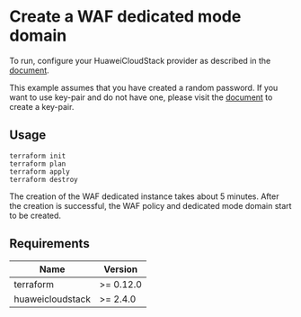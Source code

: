 # Create a WAF dedicated mode domain

To run, configure your HuaweiCloudStack provider as described in the
[document](https://registry.terraform.io/providers/huaweicloud/hcs/latest/docs).

This example assumes that you have created a random password. If you want to use key-pair and do not have one, please
visit the
[document](https://registry.terraform.io/providers/huaweicloud/hcs/latest/docs/resources/ecs_keypair)
to create a key-pair.

## Usage

```shell
terraform init
terraform plan
terraform apply
terraform destroy
```

The creation of the WAF dedicated instance takes about 5 minutes. After the creation is successful, the WAF policy and
dedicated mode domain start to be created.

## Requirements

| Name             | Version   |
|------------------|-----------|
| terraform        | >= 0.12.0 |
| huaweicloudstack | >= 2.4.0  |
